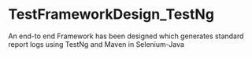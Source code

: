 # TestFrameworkDesign_TestNg
An end-to end Framework has been designed which generates standard report logs using TestNg and Maven in Selenium-Java
